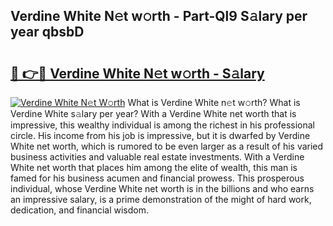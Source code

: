 ## Verdine White N𝚎t w𝚘rth - Part-Ql9 S𝚊lary per year qbsbD

# <h2><a href="http://gc1s4ef.nevu.top/?p=Verdine+White">🔗 👉🔴 Verdine White N𝚎t w𝚘rth - S𝚊lary</a></h2>

[![Verdine White N𝚎t W𝚘rth](https://i.imgur.com/Oavwk0R.jpeg)](http://gc1s4ef.nevu.top/?p=Verdine+White)
What is Verdine White n𝚎t w𝚘rth? What is Verdine White s𝚊lary per year?
With a Verdine White net worth that is impressive, this wealthy individual is among the richest in his professional circle. His income from his job is impressive, but it is dwarfed by Verdine White net worth, which is rumored to be even larger as a result of his varied business activities and valuable real estate investments. With a Verdine White net worth that places him among the elite of wealth, this man is famed for his business acumen and financial prowess. This prosperous individual, whose Verdine White net worth is in the billions and who earns an impressive salary, is a prime demonstration of the might of hard work, dedication, and financial wisdom.
